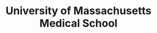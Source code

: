---
layout: repo
title: "University of Massachusetts Medical School"
id: 18750
permalink: repos/18750/
---